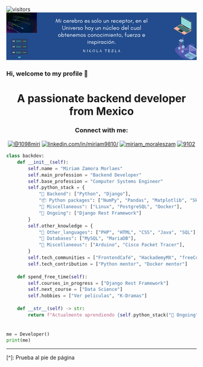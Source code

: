 ![visitors](https://visitor-badge.laobi.icu/badge?page_id=page.id)
![M](Banner_Github.png)
### Hi, welcome to my profile 👋

<h1 align="center">A passionate backend developer from Mexico</h1>


<h3 align="center">Connect with me:</h3>
<p align="center">
<a href="https://twitter.com/@1098miri" target="blank"><img align="center" src="https://raw.githubusercontent.com/rahuldkjain/github-profile-readme-generator/master/src/images/icons/Social/twitter.svg" alt="@1098miri" height="30" width="40" /></a>
<a href="https://linkedin.com/in/linkedin.com/in/miriam9810/" target="blank"><img align="center" src="https://raw.githubusercontent.com/rahuldkjain/github-profile-readme-generator/master/src/images/icons/Social/linked-in-alt.svg" alt="linkedin.com/in/miriam9810/" height="30" width="40" /></a>
<a href="https://instagram.com/miriam_moraleszam" target="blank"><img align="center" src="https://raw.githubusercontent.com/rahuldkjain/github-profile-readme-generator/master/src/images/icons/Social/instagram.svg" alt="miriam_moraleszam" height="30" width="40" /></a>
<a href="https://discord.gg/9102" target="blank"><img align="center" src="https://raw.githubusercontent.com/rahuldkjain/github-profile-readme-generator/master/src/images/icons/Social/discord.svg" alt="9102" height="30" width="40" /></a>
</p>


``` python
class backdev:
    def __init__(self):
        self.name = "Miriam Zamora Morlaes"
        self.main_profession = "Backend Developer"
        self.base_profession = "Computer Systems Engineer"
        self.python_stack = {
            "🔧 Backend": ["Python", "Django"],
            "📦 Python packages": ["NumPy", "Pandas", "Matplotlib", "Sklearn"],
            "🧵 Miscellaneous": ["Linux", "PostgreSQL", "Docker"],
            "📌 Ongoing": ["Django Rest Framework"]
        }
        self.other_knowledge = {
            "🔧 Other_languages": ["PHP", "HTML", "CSS", "Java", "SQL"],
            "💾 Databases": ["MySQL", "MariaDB"],
            "🧵 Miscellaneous": ["Arduino", "Cisco Packet Tracer"],
        }
        self.tech_communities = ["FrontendCafé", "HackademyMX", "freeCodeCamp (FCC)"]
        self.tech_contribution = ["Python mentor", "Docker mentor"]

    def spend_free_time(self):
        self.courses_in_progress = ["Django Rest Framework"]
        self.next_course = ["Data Science"]
        self.hobbies = ["Ver películas", "K-Dramas"]

    def __str__(self) -> str:
        return f"Actualmente aprendiendo {self.python_stack("📌 Ongoing")[0]}"


me = Developer()
print(me)
```

------------------------------------------------------------------------------------------------------------
[^]:
    Prueba al pie de página